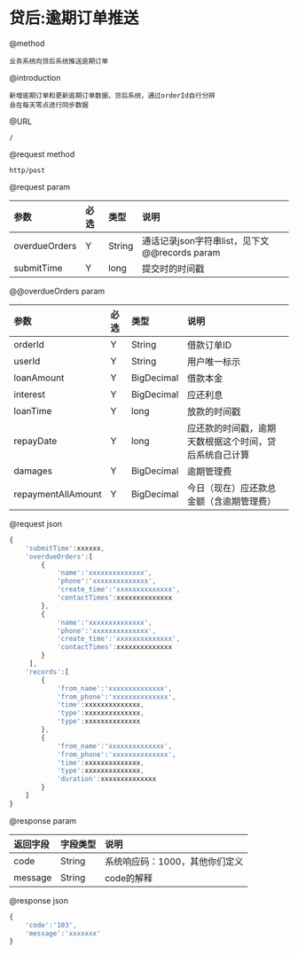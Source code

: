 # 贷后:逾期订单推送

@method

```
业务系统向贷后系统推送逾期订单
```

@introduction

```
新增逾期订单和更新逾期订单数据，贷后系统，通过orderId自行分辨
会在每天零点进行同步数据
```

@URL

```
/
```

@request method

```
http/post
```

@request param

| 参数 | 必选 | 类型 | 说明 |
| :--- | :--- | :--- | :--- |
| overdueOrders | Y | String | 通话记录json字符串list，见下文@@records param |
| submitTime | Y | long | 提交时的时间戳 |

@@overdueOrders param

| 参数 | 必选 | 类型 | 说明 |
| :--- | :--- | :--- | :--- |
| orderId | Y | String | 借款订单ID |
| userId | Y | String | 用户唯一标示 |
| loanAmount | Y | BigDecimal | 借款本金 |
| interest | Y | BigDecimal | 应还利息 |
| loanTime | Y | long | 放款的时间戳 |
| repayDate | Y | long | 应还款的时间戳，逾期天数根据这个时间，贷后系统自己计算 |
| damages | Y | BigDecimal | 逾期管理费 |
| repaymentAllAmount | Y | BigDecimal | 今日（现在）应还款总金额（含逾期管理费） |

@request json

```js
{
    'submitTime':xxxxxx,
    'overdueOrders':[
        {
            'name':'xxxxxxxxxxxxxx',
            'phone':'xxxxxxxxxxxxxx',
            'create_time':'xxxxxxxxxxxxxx',
            'contactTimes':xxxxxxxxxxxxxx
        },
        {
            'name':'xxxxxxxxxxxxxx',
            'phone':'xxxxxxxxxxxxxx',
            'create_time':'xxxxxxxxxxxxxx',
            'contactTimes':xxxxxxxxxxxxxx
        }
     ],   
    'records':[
        {
            'from_name':'xxxxxxxxxxxxxx',
            'from_phone':'xxxxxxxxxxxxxx',
            'time':xxxxxxxxxxxxxx,
            'type':xxxxxxxxxxxxxx,
            'type':xxxxxxxxxxxxxx
        },
        {
            'from_name':'xxxxxxxxxxxxxx',
            'from_phone':'xxxxxxxxxxxxxx',
            'time':xxxxxxxxxxxxxx,
            'type':xxxxxxxxxxxxxx,
            'duration':xxxxxxxxxxxxxx
        }
    ]
}
```

@response param

| 返回字段 | 字段类型 | 说明 |
| :--- | :--- | :--- |
| code | String | 系统响应码：1000，其他你们定义 |
| message | String | code的解释 |

@response json

```js
{
    'code':'103',
    'message':'xxxxxxx'
}
```



